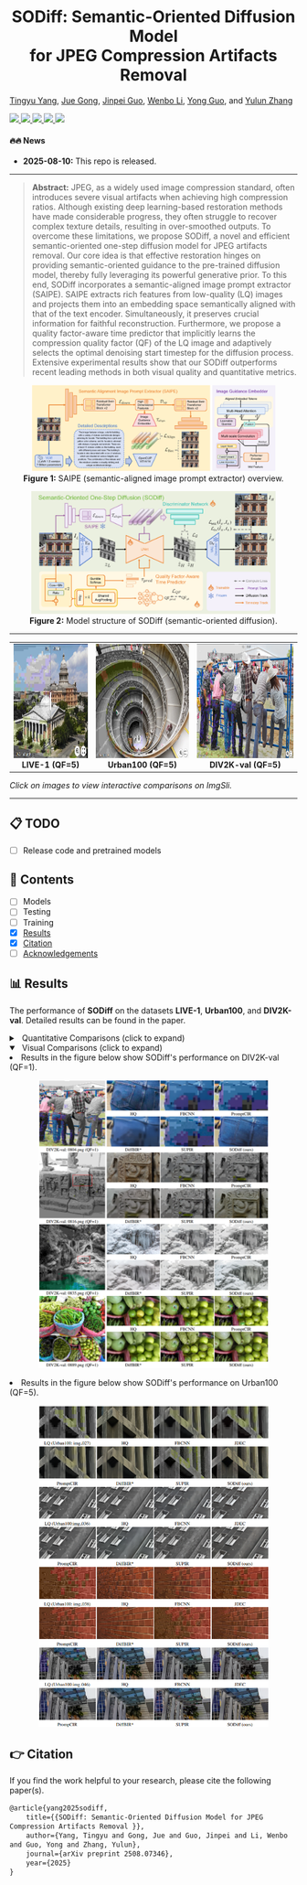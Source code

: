 <h1 align="center">
  SODiff: Semantic-Oriented Diffusion Model <br>
  for JPEG Compression Artifacts Removal 
</h1>


[Tingyu Yang](https://github.com/frakenation), [Jue Gong](https://github.com/gobunu), [Jinpei Guo](https://jp-guo.github.io/), [Wenbo Li](https://fenglinglwb.github.io/), [Yong Guo](https://www.guoyongcs.com/), and [Yulun Zhang](http://yulunzhang.com/)


<p align="left">
  <a href="https://arxiv.org/abs/2508.07346">
    <img src="https://img.shields.io/badge/Paper-arXiv-red?logo=arxiv&logoSvg">
  </a>
  <a href="https://github.com/frakenation/SODiff/releases/download/Paper/supp.pdf">
    <img src="https://img.shields.io/badge/Supplementary_material-Paper-orange.svg">
  </a>
  <a href="https://github.com/frakenation/SODiff/releases">
    <img src="https://img.shields.io/github/downloads/frakenation/SODiff/total.svg">
  </a>
  <a href="https://github.com/frakenation/SODiff">
    <img src="https://visitor-badge.laobi.icu/badge?page_id=frakenation.SODiff&right_color=violet">
  </a>
  <a href="https://github.com/frakenation/SODiff">
    <img src="https://img.shields.io/github/stars/frakenation/SODiff?style=social">
  </a>
</p>


#### 🔥🔥 News

- **2025-08-10:** This repo is released.
---

> **Abstract:** JPEG, as a widely used image compression standard, often introduces severe visual artifacts when achieving high compression ratios. Although existing deep learning-based restoration methods have made considerable progress, they often struggle to recover complex texture details, resulting in over-smoothed outputs. To overcome these limitations, we propose SODiff, a novel and efficient semantic-oriented one-step diffusion model for JPEG artifacts removal. Our core idea is that effective restoration hinges on providing semantic-oriented guidance to the pre-trained diffusion model, thereby fully leveraging its powerful generative prior. To this end, SODiff incorporates a semantic-aligned image prompt extractor (SAIPE). SAIPE extracts rich features from low-quality (LQ) images and projects them into an embedding space semantically aligned with that of the text encoder. Simultaneously, it preserves crucial information for faithful reconstruction. Furthermore, we propose a quality factor-aware time predictor that implicitly learns the compression quality factor (QF) of the LQ image and adaptively selects the optimal denoising start timestep for the diffusion process. Extensive experimental results show that our SODiff outperforms recent leading methods in both visual quality and quantitative metrics. 

<p align="center">
  <img src="images/SAIPE.png" alt="SAIPE" style="width:85%;"/><br>
  <b>Figure 1:</b> SAIPE (semantic-aligned image prompt extractor) overview.
</p>

<p align="center">
  <img src="images/SODiff.png" alt="SODiff model architecture" style="width:85%;"/><br>
  <b>Figure 2:</b> Model structure of SODiff (semantic-oriented diffusion).
</p>

---

<table>
  <tr>
    <td align="center">
      <a href="https://imgsli.com/NDA2NDk5"><img src="images/LIVE-1_church.png" height="200"/></a><br>
      <b>LIVE-1 (QF=5)</b>
    </td>
    <td align="center">
      <a href="https://imgsli.com/NDA2NTA2"><img src="images/Urban100_051.png" height="200"/></a><br>
      <b>Urban100 (QF=5)</b>
    </td>
    <td align="center">
      <a href="https://imgsli.com/NDA2NTA5"><img src="images/DIV2K_0804.png" height="200"/></a><br>
      <b>DIV2K-val (QF=5)</b>
    </td>
  </tr>
</table>

*Click on images to view interactive comparisons on ImgSli.*

</div>

---

## 📋 TODO

* [ ] Release code and pretrained models

## 🔗 Contents

- [ ] Models
- [ ] Testing
- [ ] Training
- [x] [Results](#Results)
- [x] [Citation](#Citation)
- [ ] [Acknowledgements](#Acknowledgements)

## <a name="results"></a>📊 Results
The performance of **SODiff** on the datasets **LIVE-1**, **Urban100**, and **DIV2K-val**. Detailed results can be found in the paper.

<details>
<summary>&ensp;Quantitative Comparisons (click to expand) </summary>
<li> Results in the Table below show SODiff's performance on different datasets. 
<p align="center">
<img src="images/Table_results.png" >
</p>
</li>
</details>

<details open>
<summary>&ensp;Visual Comparisons (click to expand) </summary>
<li> Results in the figure below show SODiff's performance on DIV2K-val (QF=1). 
<p align="center">
<img src="images/DIV2K_qf1.png" width="80%">
</p>
</li>
<li> Results in the figure below show SODiff's performance on Urban100 (QF=5). 
<p align="center">
<img src="images/Urban100_qf5.png" width="80%">
</p>
</li>
</details>


## <a name="citation"></a>👉 Citation

If you find the work helpful to your research, please cite the following paper(s).

```
@article{yang2025sodiff,
    title={{SODiff: Semantic-Oriented Diffusion Model for JPEG Compression Artifacts Removal }},
    author={Yang, Tingyu and Gong, Jue and Guo, Jinpei and Li, Wenbo and Guo, Yong and Zhang, Yulun},
    journal={arXiv preprint 2508.07346},
    year={2025}
}
```


